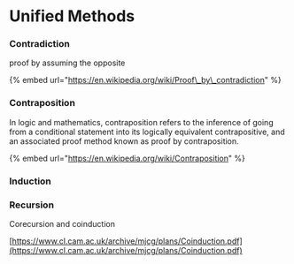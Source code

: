 # Unified Methods

### Contradiction

proof by assuming the opposite

{% embed url="https://en.wikipedia.org/wiki/Proof\_by\_contradiction" %}



### Contraposition

In logic and mathematics, contraposition refers to the inference of going from a conditional statement into its logically equivalent contrapositive, and an associated proof method known as proof by contraposition.

{% embed url="https://en.wikipedia.org/wiki/Contraposition" %}





### Induction

### Recursion

Corecursion and coinduction

[https://www.cl.cam.ac.uk/archive/mjcg/plans/Coinduction.pdf](https://www.cl.cam.ac.uk/archive/mjcg/plans/Coinduction.pdf)

